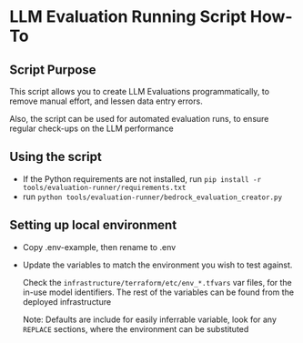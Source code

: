 # LLM Evaluation Running Script How-To

## Script Purpose

This script allows you to create LLM Evaluations programmatically, to remove manual effort, and lessen data entry errors.

Also, the script can be used for automated evaluation runs, to ensure regular check-ups on the LLM performance

## Using the script

- If the Python requirements are not installed, run `pip install -r tools/evaluation-runner/requirements.txt`
- run `python tools/evaluation-runner/bedrock_evaluation_creator.py`

## Setting up local environment

- Copy .env-example, then rename to .env
- Update the variables to match the environment you wish to test against.

  Check the `infrastructure/terraform/etc/env_*.tfvars` var files, for the in-use model identifiers. The rest of the variables can be found from the deployed infrastructure

  Note: Defaults are include for easily inferrable variable, look for any `REPLACE` sections, where the environment can be substituted
